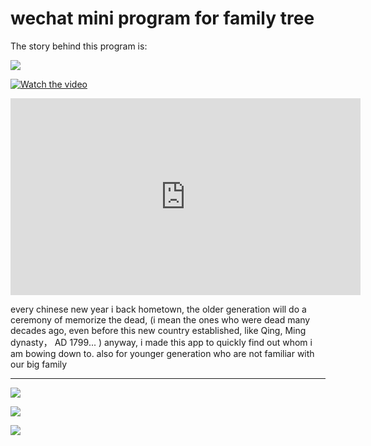 # wechat mini program for family tree

The story behind this program is:

![](./img/README_img0.jpg)

[![Watch the video](./img/README_img0.jpg)](https://www.youtube.com/embed/4ZEat7JTvkU)


<iframe width="560" height="315" src="https://www.youtube.com/embed/4ZEat7JTvkU?si=TBnYSD16ztyDpfK-" title="YouTube video player" frameborder="0" allow="accelerometer; autoplay; clipboard-write; encrypted-media; gyroscope; picture-in-picture; web-share" referrerpolicy="strict-origin-when-cross-origin" allowfullscreen></iframe>

every chinese new year i back hometown, the older generation will do a ceremony of memorize the dead, (i mean the ones who were dead many decades ago, even before this new country established, like Qing, Ming dynasty， AD 1799... )   anyway, i made this app to quickly find out whom i am bowing down to. also for younger generation who are not familiar with our big family

---

![](./img/README_img2.jpg)

![](./img/README_img3.jpg)


![](./img/README_img4.jpg)

